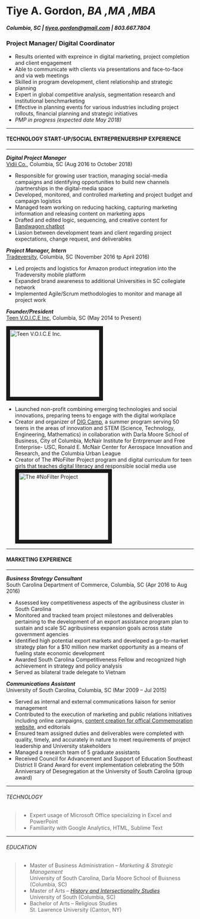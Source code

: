 # Tiye A. Gordon, _BA ,MA ,MBA_
##### Columbia, SC | tiyea.gordon@gmail.com | 803.667.7804 
>
>
>
### Project Manager/ Digital Coordinator 
* Results oriented with expreince in digital marketing, project completion and client engagement
* Able to communicate with clients via presentations and face-to-face and via web meetings
* Skilled in program development, client relationship and strategic planning
* Expert in global competitive analysis, segmentation research and institutional benchmarketing
* Effective in planning events for various industries including project rollouts, financial planning and strategic initiatives
* _PMP in progress (expected date May 2018)_
___
#### TECHNOLOGY START-UP/SOCIAL ENTREPRENUERSHIP EXPERIENCE
___
>
>
>
**_Digital Project Manager_**  
[Vidii Co.](https://www.vidii.co/), Columbia, SC (Aug 2016 to October 2018) 
* Responsible for growing user traction, managing social-media campaigns and identifying opportunities to build new channels /partnerships in the digital-media space
* Developed, monitored, and controlled marketing and project budget and campaign logistics
* Managed team working on reducing hacking, capturing marketing information and releasing content on marketing apps
* Drafted and edited logic, sequencing, and creative content for [Bandwagon chatbot](link:https://www.facebook.com/TheBandwagonFanClub/)
* Liasion between development team and client regarding project expectations, change request, and deliverables
>
>
**_Project Manager, Intern_**  
[Tradeversity](https://www.tradeversity.com/), Columbia, SC (November 2016 tp April 2016)
* Led projects and logistics for Amazon product integration into the Tradeversity mobile platform 
* Expanded brand awareness to additional Universities in SC collegiate network 
* Implemented Agile/Scrum methodologies to monitor and manage all project work 
>
>
**_Founder/President_**  
[Teen V.O.I.C.E Inc](https://www.facebook.com/teenvoiceinc/), Columbia, SC (May 2014 to Present)
>
<a href="https://youtu.be/wL6FRL0B-Ig?t=18=YOUTUBE_VIDEO_ID_HERE
" target="_blank"><img src="https://roniayalla.files.wordpress.com/2015/03/voice-inc-one-pager-final2.jpg" 
alt="Teen V.O.I.C.E Inc." width="240" height="180" border="10" /></a> 
>
* Launched non-profit combining emerging technologies and social innovations, preparing teens to engage with the digital workplace  
* Creator and organizer of [DIG Camp](link:http://digcamp.weebly.com/), a summer program serving 50 teens in the areas of innovation and STEM (Science, Technology, Engineering, Mathematics) in collaboration with Darla Moore School of Business, City of Columbia, McNair Institute for Entrprenuer and Free Enterprise- USC, Ronald E. McNair Center for Aerospace Innovation and Research, and the Columbia Urban League  
* Creator of The #NoFilter Project program and digital curriculum for teen girls that teaches digital literacy and responsible social media use  
<a href="https://www.youtube.com/watch?v=MV5G8U1DnDk=YOUTUBE_VIDEO_ID_HERE
" target="_blank"><img src="http://theminorityeye.com/wp-content/uploads/2014/06/nofilter1.jpg" 
alt="The #NoFilter Project" width="240" height="180" border="10" /></a>   
>
>
___
#### MARKETING EXPERIENCE
___
>
>
>
**_Business Strategy Consultant_**  
South Carolina Department of Commerce, Columbia, SC (Apr 2016 to Aug 2016)
* Assessed key competitiveness aspects of the agribusiness cluster in South Carolina 
*  Monitored and tracked team project milestones and deliverables pertaining to the development of an export assistance program plan to
sustain and scale SC agribusiness expansion goals across state government agencies 
*  Identified high potential export markets and developed a go-to-market strategy plan for a $10 million new market opportunity as a means of fueling state economic development 
*  Awarded South Carolina Competitiveness Fellow and recognized high achievement in strategy and policy analysis 
*  Served as bilateral trade delegate to Vietnam 
>
>
>
**_Communications Assistant_**  
University of South Carolina, Columbia, SC (Mar 2009 – Jul 2015) 
* Served as internal and external communications liaison for senior management 
* Contributed to the execution of marketing and public relations initiatives including online campaigns, [content creation for offical Commemoration website](http://www.sc.edu/desegregation/), and editorials 
* Ensured team assigned duties and deliverables were completed with quality, timely, and accurately in nature to meet requirements of project leadership and University stakeholders
* Managed a research team of 5 graduate assistants
* Received Council for Advancement and Support of Education Southeast District II Grand Award for event implementation celebrating the
50th Anniversary of Desegregation at the University of South Carolina (group award) 
>
>
>
***
###### TECHNOLOGY 
> * Expert usage of Microsoft Office specializing in Excel and PowerPoint  
> * Familiarity with Google Analytics, HTML, Sublime Text  
***
 ###### EDUCATION 
> * Master of Business Administration – _Marketing & Strategic Management_  
> University of South Carolina, Darla Moore School of Buisness (Columbia, SC)  
> * Master of Arts – _[History and Intersectionality Studies](https://scholarcommons.sc.edu/etd/3636/)_  
> University of South (Columbia, SC)  
> * Bachelor of Arts – Religious Studies  
> St. Lawrence University (Canton, NY)   


